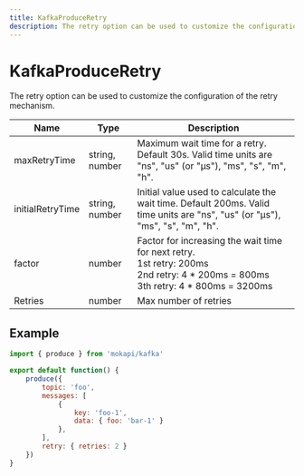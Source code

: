 ```yaml
---
title: KafkaProduceRetry
description: The retry option can be used to customize the configuration of the retry mechanism.
---
```

# KafkaProduceRetry

The retry option can be used to customize the configuration of the retry mechanism.

| Name             | Type           | Description                                                                                                                                     |
|------------------|----------------|-------------------------------------------------------------------------------------------------------------------------------------------------|
| maxRetryTime     | string, number | Maximum wait time for a retry. Default 30s. Valid time units are "ns", "us" (or "µs"), "ms", "s", "m", "h".                                     |
| initialRetryTime | string, number | Initial value used to calculate the wait time. Default 200ms. Valid time units are "ns", "us" (or "µs"), "ms", "s", "m", "h".                   |
| factor           | number         | Factor for increasing the wait time for next retry. <br />1st retry: 200ms<br />2nd retry: 4 * 200ms = 800ms<br />3th retry: 4 * 800ms = 3200ms |
| Retries          | number         | Max number of retries                                                                                                                           |

## Example

```javascript tab=kafka.js
import { produce } from 'mokapi/kafka'

export default function() {
    produce({
        topic: 'foo',
        messages: [
            {
                key: 'foo-1',
                data: { foo: 'bar-1' }
            },
        ],
        retry: { retries: 2 }
    })
}
```
